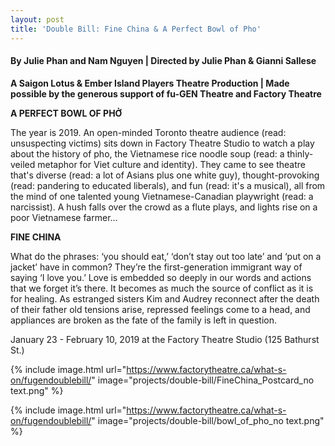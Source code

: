 ```yaml
---
layout: post
title: 'Double Bill: Fine China & A Perfect Bowl of Pho'
---
```


#### By Julie Phan and Nam Nguyen | Directed by Julie Phan & Gianni Sallese
**A Saigon Lotus & Ember Island Players Theatre Production | Made possible by the generous support of fu-GEN Theatre and Factory Theatre**

**A PERFECT BOWL OF PHỞ**

The year is 2019. An open-minded Toronto theatre audience (read: unsuspecting victims) sits down in Factory Theatre Studio to watch a play about the history of pho, the Vietnamese rice noodle soup (read: a thinly-veiled metaphor for Viet culture and identity). They came to see theatre that's diverse (read: a lot of Asians plus one white guy), thought-provoking (read: pandering to educated liberals), and fun (read: it's a musical), all from the mind of one talented young Vietnamese-Canadian playwright (read: a narcissist). A hush falls over the crowd as a flute plays, and lights rise on a poor Vietnamese farmer...

**FINE CHINA**

What do the phrases: ‘you should eat,’ ‘don’t stay out too late’ and ‘put on a jacket’ have in common? They’re the first-generation immigrant way of saying ‘I love you.’ Love is embedded so deeply in our words and actions that we forget it’s there. It becomes as much the source of conflict as it is for healing. As estranged sisters Kim and Audrey reconnect after the death of their father old tensions arise, repressed feelings come to a head, and appliances are broken as the fate of the family is left in question.

January 23 - February 10, 2019 at the Factory Theatre Studio (125 Bathurst St.)

{% include image.html url="https://www.factorytheatre.ca/what-s-on/fugendoublebill/" image="projects/double-bill/FineChina_Postcard_no text.png" %}

{% include image.html url="https://www.factorytheatre.ca/what-s-on/fugendoublebill/" image="projects/double-bill/bowl_of_pho_no text.png" %}
